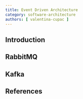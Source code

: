 ```yaml
---
title: Event Driven Architecture
category: software-architecture
authors: [ valentina-cupac ]
---
```


## Introduction


## RabbitMQ


## Kafka


## References

